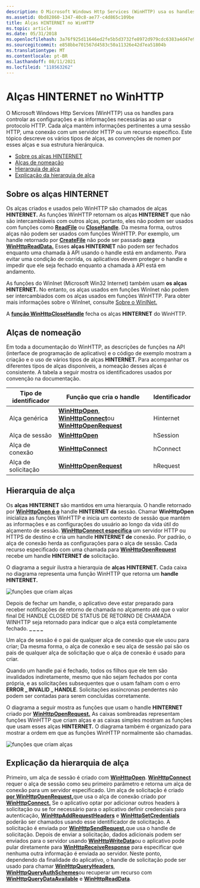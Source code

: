```yaml
---
description: O Microsoft Windows Http Services (WinHTTP) usa os handles para controlar as configurações e as informações necessárias ao usar o protocolo HTTP.
ms.assetid: 0bd82860-1347-40c8-ae77-c4d865c109be
title: Alças HINTERNET no WinHTTP
ms.topic: article
ms.date: 05/31/2018
ms.openlocfilehash: 3a76f925d11646ed2fe5b5d3732fe8972d979cdc6383a4d47e955c0e60a1390e
ms.sourcegitcommit: e858bbe701567d4583c50a11326e42d7ea51804b
ms.translationtype: MT
ms.contentlocale: pt-BR
ms.lasthandoff: 08/11/2021
ms.locfileid: "118563262"
---
```

# <a name="hinternet-handles-in-winhttp"></a>Alças HINTERNET no WinHTTP

O Microsoft Windows Http Services (WinHTTP) usa os handles para controlar as configurações e as informações necessárias ao usar o protocolo HTTP. Cada alça mantém informações pertinentes a uma sessão HTTP, uma conexão com um servidor HTTP ou um recurso específico. Este tópico descreve os vários tipos de alças, as convenções de nomen por esses alças e sua estrutura hierárquica.

-   [Sobre os alças HINTERNET](#about-hinternet-handles)
-   [Alças de nomeação](#naming-handles)
-   [Hierarquia de alça](#handle-hierarchy)
-   [Explicação da hierarquia de alça](#explanation-of-the-handle-hierarchy)

## <a name="about-hinternet-handles"></a>Sobre os alças HINTERNET

Os alças criados e usados pelo WinHTTP são chamados de alças **HINTERNET.** As funções WinHTTP retornam os alças **HINTERNET** que não são intercambiáveis com outros alças, portanto, eles não podem ser usados com funções como [**ReadFile**](/windows/desktop/api/fileapi/nf-fileapi-readfile) ou [**CloseHandle**](/windows/desktop/api/handleapi/nf-handleapi-closehandle). Da mesma forma, outros alças não podem ser usados com funções WinHTTP. Por exemplo, um handle retornado por [**CreateFile**](/windows/desktop/api/fileapi/nf-fileapi-createfilea) não pode ser passado [**para WinHttpReadData.**](/windows/desktop/api/Winhttp/nf-winhttp-winhttpreaddata) Esses **alças HINTERNET** não podem ser fechados enquanto uma chamada à API usando o handle está em andamento. Para evitar uma condição de corrida, os aplicativos devem proteger o handle e impedir que ele seja fechado enquanto a chamada à API está em andamento.

As funções do WinInet (Microsoft Win32 Internet) também usam **os alças HINTERNET.** No entanto, os alças usados em funções WinInet não podem ser intercambiados com os alças usados em funções WinHTTP. Para obter mais informações sobre o WinInet, consulte [Sobre o WinINet.](/windows/desktop/WinInet/about-wininet)

A [**função WinHttpCloseHandle**](/windows/desktop/api/Winhttp/nf-winhttp-winhttpclosehandle) fecha os alças **HINTERNET** do WinHTTP.

## <a name="naming-handles"></a>Alças de nomeação

Em toda a documentação do WinHTTP, as descrições de funções na API (interface de programação de aplicativo) e o código de exemplo mostram a criação e o uso de vários tipos de alças **HINTERNET.** Para acompanhar os diferentes tipos de alças disponíveis, a nomeação desses alças é consistente. A tabela a seguir mostra os identificadores usados por convenção na documentação.



| Tipo de identificador       | Função que cria o handle                                                                                                          | Identificador |
|-------------------|-----------------------------------------------------------------------------------------------------------------------------------|------------|
| Alça genérica    | [**WinHttpOpen**](/windows/desktop/api/Winhttp/nf-winhttp-winhttpopen), [**WinHttpConnect**](/windows/desktop/api/Winhttp/nf-winhttp-winhttpconnect)ou [**WinHttpOpenRequest**](/windows/desktop/api/Winhttp/nf-winhttp-winhttpopenrequest) | Hinternet  |
| Alça de sessão    | [**WinHttpOpen**](/windows/desktop/api/Winhttp/nf-winhttp-winhttpopen)                                                                                                | hSession   |
| Alça de conexão | [**WinHttpConnect**](/windows/desktop/api/Winhttp/nf-winhttp-winhttpconnect)                                                                                          | hConnect   |
| Alça de solicitação    | [**WinHttpOpenRequest**](/windows/desktop/api/Winhttp/nf-winhttp-winhttpopenrequest)                                                                                  | hRequest   |



 

## <a name="handle-hierarchy"></a>Hierarquia de alça

Os **alças HINTERNET** são mantidos em uma hierarquia. O handle retornado por [**WinHttpOpen é o**](/windows/desktop/api/Winhttp/nf-winhttp-winhttpopen) handle **HINTERNET da** sessão. Chamar **WinHttpOpen** inicializa as funções WinHTTP e inicia um contexto de sessão que mantém as informações e as configurações do usuário ao longo da vida útil do alçamento de sessão. [**WinHttpConnect especifica**](/windows/desktop/api/Winhttp/nf-winhttp-winhttpconnect) um servidor HTTP ou HTTPS de destino e cria um handle **HINTERNET de** conexão. Por padrão, o alça de conexão herda as configurações para o alça de sessão. Cada recurso especificado com uma chamada para [**WinHttpOpenRequest**](/windows/desktop/api/Winhttp/nf-winhttp-winhttpopenrequest) recebe um handle **HINTERNET de** solicitação.

O diagrama a seguir ilustra a hierarquia de **alças HINTERNET.** Cada caixa no diagrama representa uma função WinHTTP que retorna um **handle HINTERNET.**

![funções que criam alças](images/art-winhttp2.png)

Depois de fechar um handle, o aplicativo deve estar preparado para receber notificações de retorno de chamada no alçamento até que o valor final DE HANDLE CLOSED DE STATUS DE RETORNO DE CHAMADA WINHTTP seja retornado para indicar que o alça está completamente fechado. **\_ \_ \_ \_**

Um alça de sessão é o pai de qualquer alça de conexão que ele usou para criar; Da mesma forma, o alça de conexão e seu alça de sessão pai são os pais de qualquer alça de solicitação que o alça de conexão é usado para criar.

Quando um handle pai é fechado, todos os filhos que ele tem são invalidados indiretamente, mesmo que não sejam fechados por conta própria, e as solicitações subsequentes que o usam falham com o erro **ERROR \_ INVALID \_ HANDLE**. Solicitações assíncronas pendentes não podem ser contadas para serem concluídas corretamente.

O diagrama a seguir mostra as funções que usam o handle **HINTERNET** criado por [**WinHttpOpenRequest.**](/windows/desktop/api/Winhttp/nf-winhttp-winhttpopenrequest) As caixas sombreadas representam funções WinHTTP que criam alças e as caixas simples mostram as funções que usam esses alças **HINTERNET.** O diagrama também é organizado para mostrar a ordem em que as funções WinHTTP normalmente são chamadas.

![funções que criam alças](images/art-winhttp2.png)

## <a name="explanation-of-the-handle-hierarchy"></a>Explicação da hierarquia de alça

Primeiro, um alça de sessão é criado com [**WinHttpOpen**](/windows/desktop/api/Winhttp/nf-winhttp-winhttpopen). [**WinHttpConnect**](/windows/desktop/api/Winhttp/nf-winhttp-winhttpconnect) requer o alça de sessão como seu primeiro parâmetro e retorna um alça de conexão para um servidor especificado. Um alça de solicitação é criado [**por WinHttpOpenRequest,**](/windows/desktop/api/Winhttp/nf-winhttp-winhttpopenrequest)que usa o alça de conexão criado por [**WinHttpConnect.**](/windows/desktop/api/Winhttp/nf-winhttp-winhttpconnect) Se o aplicativo optar por adicionar outros headers à solicitação ou se for necessário para o aplicativo definir credenciais para autenticação, [**WinHttpAddRequestHeaders**](/windows/desktop/api/Winhttp/nf-winhttp-winhttpaddrequestheaders) e [**WinHttpSetCredentials**](/windows/desktop/api/Winhttp/nf-winhttp-winhttpsetcredentials) poderão ser chamados usando esse identificador de solicitação. A solicitação é enviada por [**WinHttpSendRequest,**](/windows/desktop/api/Winhttp/nf-winhttp-winhttpsendrequest)que usa o handle de solicitação. Depois de enviar a solicitação, dados adicionais podem ser enviados para o servidor usando [**WinHttpWriteData**](/windows/desktop/api/Winhttp/nf-winhttp-winhttpwritedata)ou o aplicativo pode pular diretamente para [**WinHttpReceiveResponse**](/windows/desktop/api/Winhttp/nf-winhttp-winhttpreceiveresponse) para especificar que nenhuma outra informação é enviada ao servidor. Neste ponto, dependendo da finalidade do aplicativo, o handle de solicitação pode ser usado para chamar [**WinHttpQueryHeaders**](/windows/desktop/api/Winhttp/nf-winhttp-winhttpqueryheaders), [**WinHttpQueryAuthSchemes**](/windows/desktop/api/Winhttp/nf-winhttp-winhttpqueryauthschemes)ou recuperar um recurso com [**WinHttpQueryDataAvailable**](/windows/desktop/api/Winhttp/nf-winhttp-winhttpquerydataavailable) e [**WinHttpReadData**](/windows/desktop/api/Winhttp/nf-winhttp-winhttpreaddata).

 

 
